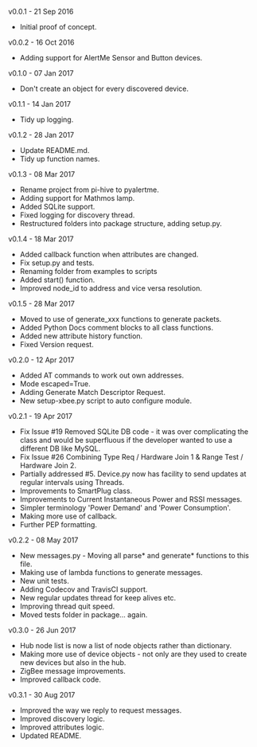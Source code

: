 v0.0.1 - 21 Sep 2016
* Initial proof of concept.

v0.0.2 - 16 Oct 2016
* Adding support for AlertMe Sensor and Button devices.

v0.1.0 - 07 Jan 2017
* Don't create an object for every discovered device.

v0.1.1 - 14 Jan 2017
* Tidy up logging.

v0.1.2 - 28 Jan 2017
* Update README.md.
* Tidy up function names.

v0.1.3 - 08 Mar 2017
* Rename project from pi-hive to pyalertme.
* Adding support for Mathmos lamp.
* Added SQLite support.
* Fixed logging for discovery thread.
* Restructured folders into package structure, adding setup.py.

v0.1.4 - 18 Mar 2017
* Added callback function when attributes are changed.
* Fix setup.py and tests.
* Renaming folder from examples to scripts
* Added start() function.
* Improved node_id to address and vice versa resolution.

v0.1.5 - 28 Mar 2017
* Moved to use of generate_xxx functions to generate packets.
* Added Python Docs comment blocks to all class functions.
* Added new attribute history function.
* Fixed Version request.

v0.2.0 - 12 Apr 2017
* Added AT commands to work out own addresses.
* Mode escaped=True.
* Adding Generate Match Descriptor Request.
* New setup-xbee.py script to auto configure module.

v0.2.1 - 19 Apr 2017
* Fix Issue #19 Removed SQLite DB code - it was over complicating the class and would be superfluous if the developer wanted to use a different DB like MySQL.
* Fix Issue #26 Combining Type Req / Hardware Join 1 & Range Test / Hardware Join 2. 
* Partially addressed #5. Device.py now has facility to send updates at regular intervals using Threads.
* Improvements to SmartPlug class.
* Improvements to Current Instantaneous Power and RSSI messages.
* Simpler terminology 'Power Demand' and 'Power Consumption'.
* Making more use of callback.
* Further PEP formatting.

v0.2.2 - 08 May 2017
* New messages.py - Moving all parse* and generate* functions to this file.
* Making use of lambda functions to generate messages.
* New unit tests.
* Adding Codecov and TravisCI support.
* New regular updates thread for keep alives etc.
* Improving thread quit speed.
* Moved tests folder in package... again.

v0.3.0 - 26 Jun 2017
* Hub node list is now a list of node objects rather than dictionary.
* Making more use of device objects - not only are they used to create new devices but also in the hub.
* ZigBee message improvements.
* Improved callback code.

v0.3.1 - 30 Aug 2017
* Improved the way we reply to request messages.
* Improved discovery logic.
* Improved attributes logic.
* Updated README.